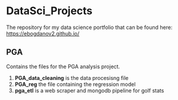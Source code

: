 # DataSci_Projects 

The repository for my data science portfolio that can be found here: https://ebogdanov2.github.io/

## PGA
Contains the files for the PGA analysis project. 
<ol>
  <li><b>PGA_data_cleaning</b> is the data procesisng file</li>
  <li><b>PGA_reg</b> the file containing the regression model</li> 
  <li><b>pga_etl</b> is a web scraper and mongodb pipeline for golf stats</li>
</ol>
